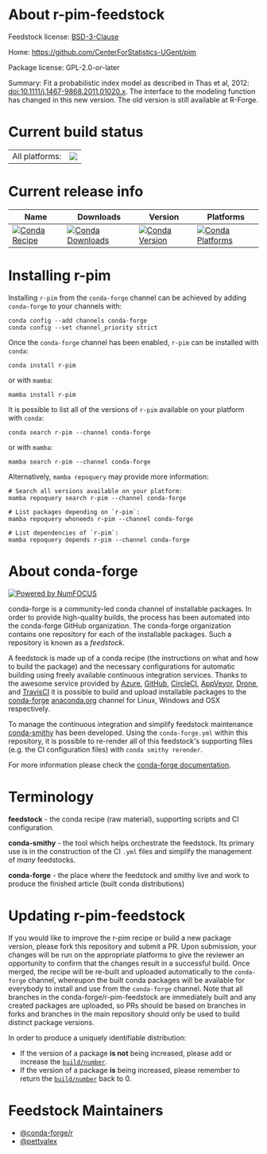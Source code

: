 About r-pim-feedstock
=====================

Feedstock license: [BSD-3-Clause](https://github.com/conda-forge/r-pim-feedstock/blob/main/LICENSE.txt)

Home: https://github.com/CenterForStatistics-UGent/pim

Package license: GPL-2.0-or-later

Summary: Fit a probabilistic index model as described in Thas et al, 2012: <doi:10.1111/j.1467-9868.2011.01020.x>. The interface to the modeling function has changed in this new version. The old version is still available at R-Forge.

Current build status
====================


<table><tr><td>All platforms:</td>
    <td>
      <a href="https://dev.azure.com/conda-forge/feedstock-builds/_build/latest?definitionId=20813&branchName=main">
        <img src="https://dev.azure.com/conda-forge/feedstock-builds/_apis/build/status/r-pim-feedstock?branchName=main">
      </a>
    </td>
  </tr>
</table>

Current release info
====================

| Name | Downloads | Version | Platforms |
| --- | --- | --- | --- |
| [![Conda Recipe](https://img.shields.io/badge/recipe-r--pim-green.svg)](https://anaconda.org/conda-forge/r-pim) | [![Conda Downloads](https://img.shields.io/conda/dn/conda-forge/r-pim.svg)](https://anaconda.org/conda-forge/r-pim) | [![Conda Version](https://img.shields.io/conda/vn/conda-forge/r-pim.svg)](https://anaconda.org/conda-forge/r-pim) | [![Conda Platforms](https://img.shields.io/conda/pn/conda-forge/r-pim.svg)](https://anaconda.org/conda-forge/r-pim) |

Installing r-pim
================

Installing `r-pim` from the `conda-forge` channel can be achieved by adding `conda-forge` to your channels with:

```
conda config --add channels conda-forge
conda config --set channel_priority strict
```

Once the `conda-forge` channel has been enabled, `r-pim` can be installed with `conda`:

```
conda install r-pim
```

or with `mamba`:

```
mamba install r-pim
```

It is possible to list all of the versions of `r-pim` available on your platform with `conda`:

```
conda search r-pim --channel conda-forge
```

or with `mamba`:

```
mamba search r-pim --channel conda-forge
```

Alternatively, `mamba repoquery` may provide more information:

```
# Search all versions available on your platform:
mamba repoquery search r-pim --channel conda-forge

# List packages depending on `r-pim`:
mamba repoquery whoneeds r-pim --channel conda-forge

# List dependencies of `r-pim`:
mamba repoquery depends r-pim --channel conda-forge
```


About conda-forge
=================

[![Powered by
NumFOCUS](https://img.shields.io/badge/powered%20by-NumFOCUS-orange.svg?style=flat&colorA=E1523D&colorB=007D8A)](https://numfocus.org)

conda-forge is a community-led conda channel of installable packages.
In order to provide high-quality builds, the process has been automated into the
conda-forge GitHub organization. The conda-forge organization contains one repository
for each of the installable packages. Such a repository is known as a *feedstock*.

A feedstock is made up of a conda recipe (the instructions on what and how to build
the package) and the necessary configurations for automatic building using freely
available continuous integration services. Thanks to the awesome service provided by
[Azure](https://azure.microsoft.com/en-us/services/devops/), [GitHub](https://github.com/),
[CircleCI](https://circleci.com/), [AppVeyor](https://www.appveyor.com/),
[Drone](https://cloud.drone.io/welcome), and [TravisCI](https://travis-ci.com/)
it is possible to build and upload installable packages to the
[conda-forge](https://anaconda.org/conda-forge) [anaconda.org](https://anaconda.org/)
channel for Linux, Windows and OSX respectively.

To manage the continuous integration and simplify feedstock maintenance
[conda-smithy](https://github.com/conda-forge/conda-smithy) has been developed.
Using the ``conda-forge.yml`` within this repository, it is possible to re-render all of
this feedstock's supporting files (e.g. the CI configuration files) with ``conda smithy rerender``.

For more information please check the [conda-forge documentation](https://conda-forge.org/docs/).

Terminology
===========

**feedstock** - the conda recipe (raw material), supporting scripts and CI configuration.

**conda-smithy** - the tool which helps orchestrate the feedstock.
                   Its primary use is in the construction of the CI ``.yml`` files
                   and simplify the management of *many* feedstocks.

**conda-forge** - the place where the feedstock and smithy live and work to
                  produce the finished article (built conda distributions)


Updating r-pim-feedstock
========================

If you would like to improve the r-pim recipe or build a new
package version, please fork this repository and submit a PR. Upon submission,
your changes will be run on the appropriate platforms to give the reviewer an
opportunity to confirm that the changes result in a successful build. Once
merged, the recipe will be re-built and uploaded automatically to the
`conda-forge` channel, whereupon the built conda packages will be available for
everybody to install and use from the `conda-forge` channel.
Note that all branches in the conda-forge/r-pim-feedstock are
immediately built and any created packages are uploaded, so PRs should be based
on branches in forks and branches in the main repository should only be used to
build distinct package versions.

In order to produce a uniquely identifiable distribution:
 * If the version of a package **is not** being increased, please add or increase
   the [``build/number``](https://docs.conda.io/projects/conda-build/en/latest/resources/define-metadata.html#build-number-and-string).
 * If the version of a package **is** being increased, please remember to return
   the [``build/number``](https://docs.conda.io/projects/conda-build/en/latest/resources/define-metadata.html#build-number-and-string)
   back to 0.

Feedstock Maintainers
=====================

* [@conda-forge/r](https://github.com/conda-forge/r/)
* [@pettyalex](https://github.com/pettyalex/)

